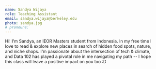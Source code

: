 ```yaml
---
name: Sandya Wijaya
role: Teaching Assistant
email: sandya.wijaya@berkeley.edu
photo: sandya.jpg
# pronouns: 
---
```

Hi! I'm Sandya, an IEOR Masters student from Indonesia. In my free time I love to read & explore new places in search of hidden food spots, nature, and niche shops. I'm passionate about the intersection of tech & climate, and Data 102 has played a pivotal role in me navigating my path -- I hope this class will leave a positive impact on you too :D